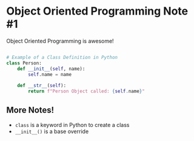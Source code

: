 # Object Oriented Programming Note #1

Object Oriented Programming is awesome!

```python

# Example of a Class Definition in Python
class Person:
    def __init__(self, name):
        self.name = name
       
    def __str__(self):
        return f"Person Object called: {self.name}"
```

## More Notes!
- ```class``` is a keyword in Python to create a class
- ```__init__()``` is a base override
